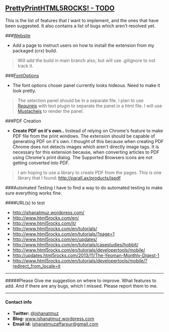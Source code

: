 [PrettyPrintHTML5ROCKS! - TODO](https://www.ishanatmuz.wordpress.com)
-------------------

This is the list of features that I want to implement, and the ones that have been suggested. It also contains a list of bugs which aren't resolved yet.

###[Website](http://ishanatmuz.github.io/PrettyPrintHTML5Rocks/)
* Add a page to instruct users on how to install the extension from my packaged (crx) build.
> Will add the build in main branch also, but will use .gitignore to not track it.

###[FontOptions](https://github.com/ishanatmuz/PrettyPrintHTML5Rocks/tree/fontOptions)
* The font options choser panel currently looks hideous. Need to make it look pretty.
> The selection panel should be in a separate file.
> I plan to use [Requirejs](http://requirejs.org/) with text plugin to separate the panel in a html file.
> I will use [Mustachejs](http://mustache.github.io/) to render the panel.

###PDF Creation

* **Create PDF on it's own..** Instead of relying on Chrome's feature to make PDF file from the print windows. The extension should be capable of generating PDF on it's own. I thought of this because when creating PDF Chrome does not detects images which aren't directly image tags. It is necessary for this extension because, when converting articles to PDF using Chrome's print dialog. The Supported Browsers icons are not getting converted into PDF.
>I am hoping to use a library to create PDF from the pages.
>This is one library that I found: http://parall.ax/products/jspdf

###Automated Testing
I have to find a way to do automated testing to make sure everything works fine.

####URL(s) to test
*  http://ishanatmuz.wordpress.com/
*  http://www.html5rocks.com/en/
*  http://www.html5rocks.com/it/
*  http://www.html5rocks.com/en/tutorials/
*  http://www.html5rocks.com/en/tutorials/?page=1
*  http://www.html5rocks.com/en/updates/
*  http://www.html5rocks.com/en/tutorials/casestudies/hobbit/
*  http://www.html5rocks.com/en/tutorials/developertools/mobile/
*  http://updates.html5rocks.com/2013/11/The-Yeoman-Monthly-Digest-1
*  http://www.html5rocks.com/en/tutorials/developertools/mobile/?redirect_from_locale=it

----------------------------------------------

#####Please Give me suggestion on where to improve. What features to add. And if there are any bugs, which I missed. Please report them to me.

----------------------------------------------

#### Contact info

* **Twitter:** [@ishanatmuz](http://twitter.com/#!/ishanatmuz)
* **Blog:** www.ishanatmuz.wordpress.com
* **Email id:** ishanatmuzaffarpur@gmail.com